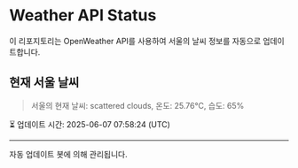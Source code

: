 
# Weather API Status

이 리포지토리는 OpenWeather API를 사용하여 서울의 날씨 정보를 자동으로 업데이트합니다.

## 현재 서울 날씨
> 서울의 현재 날씨: scattered clouds, 온도: 25.76°C, 습도: 65%

⏳ 업데이트 시간: 2025-06-07 07:58:24 (UTC)

---
자동 업데이트 봇에 의해 관리됩니다.
